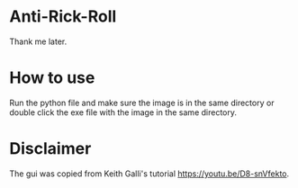 # Anti-Rick-Roll
Thank me later.
# How to use
Run the python file and make sure the image is in the same directory or double click the exe file with the image in the same directory.
# Disclaimer
The gui was copied from Keith Galli's tutorial https://youtu.be/D8-snVfekto.
